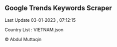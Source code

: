 

## Google Trends Keywords Scraper 
 
Last Update 03-01-2023 , 07:12:15

Country List :
VIETNAM.json



© Abdul Muttaqin 
